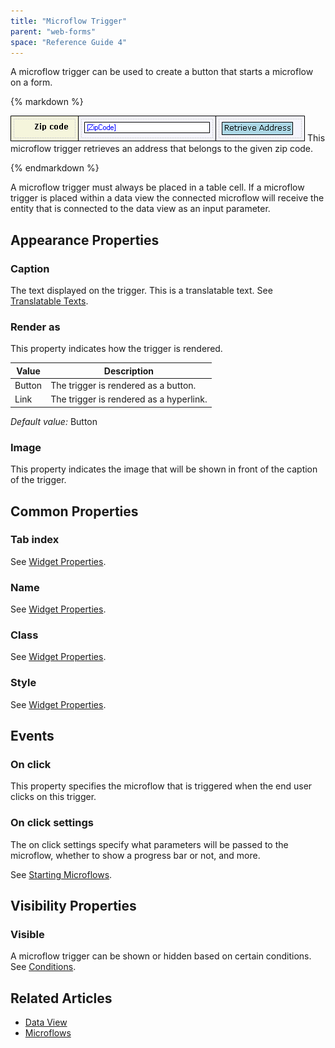 ```yaml
---
title: "Microflow Trigger"
parent: "web-forms"
space: "Reference Guide 4"
---
```

A microflow trigger can be used to create a button that starts a microflow on a form.

<div class="alert alert-info">{% markdown %}

![](attachments/819203/917520.png)
This microflow trigger retrieves an address that belongs to the given zip code.

{% endmarkdown %}</div>

A microflow trigger must always be placed in a table cell. If a microflow trigger is placed within a data view the connected microflow will receive the entity that is connected to the data view as an input parameter.

## Appearance Properties

### Caption

The text displayed on the trigger. This is a translatable text. See [Translatable Texts](translatable-texts).

### Render as

This property indicates how the trigger is rendered.

| Value | Description |
| --- | --- |
| Button | The trigger is rendered as a button. |
| Link | The trigger is rendered as a hyperlink. |

_Default value:_ Button

### Image

This property indicates the image that will be shown in front of the caption of the trigger.

## Common Properties

### Tab index

See [Widget Properties](widget-properties).

### Name

See [Widget Properties](widget-properties).

### Class

See [Widget Properties](widget-properties).

### Style

See [Widget Properties](widget-properties).

## Events

### On click

This property specifies the microflow that is triggered when the end user clicks on this trigger.

### On click settings

The on click settings specify what parameters will be passed to the microflow, whether to show a progress bar or not, and more.

See [Starting Microflows](starting-microflows).

## Visibility Properties

### Visible

A microflow trigger can be shown or hidden based on certain conditions. See [Conditions](conditions).

## Related Articles

*   [Data View](data-view)
*   [Microflows](microflows)
